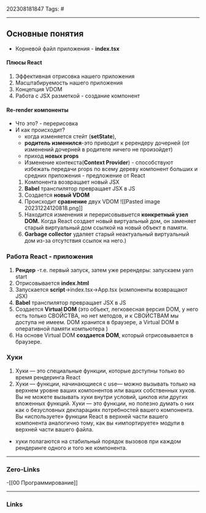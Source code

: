 202308181847
Tags: #

---
## Основные понятия
 - Корневой файл приложения - **index.tsx**

#### Плюсы React
1. Эффективная отрисовка нашего приложения
2. Масштабируемость нашего приложения
3. Концепция VDOM
4. Работа с JSX разметкой - создание компонент

#### Re-render компоненты
- Что это? - перерисовка 
- И как происходит? 
	 - когда изменяется стейт (**setState**), 
	 - **родитель изменился**-это приводит к ререндеру дочерней (от изменений дочерней в родителе ничего не произойдет)
	 - приход **новых props**
	 - Изменение контекста(**Context Provider**) - способствуют избежать передачи props по всему дереву компонент больших и средних приложения - предложение от React
	1. Компонента возвращает новый JSX
	2. **Babel** транспилятор превращает JSX в JS
	3. Создается **новый VDOM**
	4. Происходит **сравнение** двух VDOM ![[Pasted image 20231224120818.png]]
	5. Находится изменения и перерисовывыется **конкретный узел DOM.** Когда React создает новый виртуальный дом, он заменяет старый виртуальный дом ссылкой на новый объект в памяти. 
	6. **Garbage collector** удаляет старый неактуальный виртуальный дом из-за отсутствия ссылок на него.)
### Работа React - приложения
1. **Рендер** -т.е. первый запуск, затем уже ререндеры: запускаем yarn start
2. Отрисовывается **index.html** 
3. Запускается **script**->index.tsx->App.tsx (компоненты возвращают JSX)
4. **Babel** транспилятор превращает JSX в JS
5. Cоздается **Virtual DOM** (это объект, легковесная версия DOM, у него есть только СВОЙСТВА, но нет методов, и к СВОЙСТВАМ мы доступа не имеем. DOM хранится в браузере, а Virtual DOM в оперативной памяти компьютера )
6. На основе Virtual DOM **создается DOM**, который отрисовывается в браузере. 

### Хуки
1. Хуки — это специальные функции, которые доступны только во время рендеринга React
 2. Хуки — функции, начинающиеся с use— можно вызывать только на верхнем уровне ваших компонентов или ваших собственных хуков. Вы не можете вызывать хуки внутри условий, циклов или других вложенных функций. Хуки — это функции, но полезно думать о них как о безусловных декларациях потребностей вашего компонента. Вы «используете» функции React в верхней части вашего компонента аналогично тому, как вы «импортируете» модули в верхней части вашего файла.
- хуки полагаются на стабильный порядок вызовов при каждом рендеринге одного и того же компонента.


---
### Zero-Links
-[[00 Программирование]]

---
### Links
